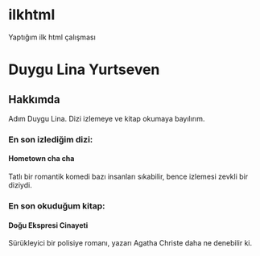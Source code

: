 # ilkhtml
Yaptığım ilk html çalışması
<h1>Duygu Lina Yurtseven</h1>
<h2>Hakkımda</h2>
<p>Adım Duygu Lina. Dizi izlemeye ve kitap okumaya bayılırım. </p>
<h3>En son izlediğim dizi:</h3>
<!-- <alt başlık> -->
    <h4>Hometown cha cha</h4> 
    <p>Tatlı bir romantik komedi bazı insanları sıkabilir, bence izlemesi zevkli bir diziydi.</p>
<h3>En son okuduğum kitap:</h3>
<!-- <alt başlık> -->
    <h4>Doğu Ekspresi Cinayeti</h4>
    <p>Sürükleyici bir polisiye romanı, yazarı Agatha Christe daha ne denebilir ki.</p>
